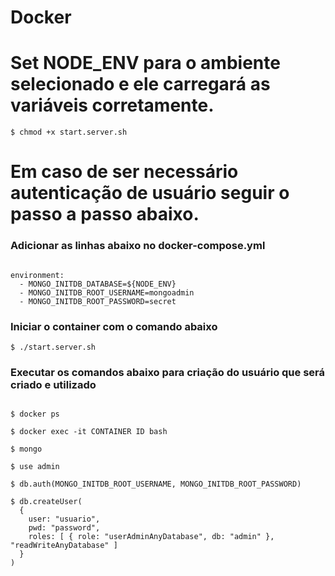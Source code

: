 # Docker
# Set NODE_ENV para o ambiente selecionado e ele carregará as variáveis corretamente.

```
$ chmod +x start.server.sh 

```

# Em caso de ser necessário autenticação de usuário seguir o passo a passo abaixo.

### Adicionar as linhas abaixo no docker-compose.yml

```

environment:
  - MONGO_INITDB_DATABASE=${NODE_ENV}
  - MONGO_INITDB_ROOT_USERNAME=mongoadmin
  - MONGO_INITDB_ROOT_PASSWORD=secret

```

### Iniciar o container com o comando abaixo

```
$ ./start.server.sh
```

### Executar os comandos abaixo para criação do usuário que será criado e utilizado

```

$ docker ps

$ docker exec -it CONTAINER ID bash

$ mongo

$ use admin

$ db.auth(MONGO_INITDB_ROOT_USERNAME, MONGO_INITDB_ROOT_PASSWORD)

$ db.createUser(
  {
    user: "usuario",
    pwd: "password",
    roles: [ { role: "userAdminAnyDatabase", db: "admin" }, "readWriteAnyDatabase" ]
  }
)

```